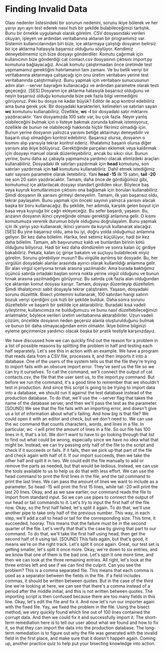 # Finding Invalid Data

Olası nedenler listesindeki bir sorunun nedenini, sorunu ikiye bölerek ve her yarıyı ayrı ayrı test ederek nasıl hızlı bir şekilde bulabileceğimizi tartıştık. Bunu bir örnekle uygulamalı olarak görelim. CSV dosyasındaki verileri okuyan, işleyen ve ardından veritabanına aktaran bir programımız var. Sistemin kullanıcılarından biri bize, içe aktarmaya çalıştığı dosyanın belirsiz bir içe aktarma hatasıyla başarısız olduğunu söylüyor. Kendimiz deneyebilmemiz için bize dosyayı gönderdiler. Komutu çağırmak için kullanıcının bize gönderdiği cat contact.csv dosyasının çıktısını import.py komutuna bağlayacağız. Ancak komutu çalıştırmadan önce üretimde test yapmamamız gerektiğini hatırlamanın tam zamanı. Ve bu betik veriyi bir veritabanına aktarmaya çalışacağı için onu üretim veritabanı yerine test veritabanında çalıştırmalıyız. Bunu yapmak için veritabanı sunucusunun adını alan --server bayrağını kullanacağız ve ardından parametre olarak testi geçeceğiz. [SES] Dosyanın içe aktarma hatasıyla başarısız olduğunu ve neyin başarısız olduğu konusunda bize pek fazla bilgi vermediğini görüyoruz. Peki bu dosya ne kadar büyük? Editör ile açıp kontrol edebiliriz ama buna gerek yok. Bir dosyadaki karakterleri, kelimeleri ve satırları sayan **wc** komutunu kullanabiliriz. Özellikle, **wc -l** bir dosyadaki satır miktarını yazdıracaktır. Yani dosyamızda 100 satır var, bu çok fazla. Neyin yanlış olabileceğini bulmak için o listeye bakmak zorunda kalmak istemiyoruz, özellikle de bunun ne olabileceği hakkında hiçbir fikrimiz olmadığı için. Bunun yerine dosyanın yalnızca yarısını betiğe aktarmayı deneyebilir ve başarılı olup olmadığını kontrol edebiliriz. Başarısız olursa, dosyanın o kısmını alıp yarısıyla tekrar kontrol ederiz. İthalatımız başarılı olursa diğer yarısını alıp ikiye bölüyoruz. Gerektiğinde parçaları eklemek veya kaldırmak için dosyayı manuel olarak düzenleyebiliriz, ancak bu sıkıcı olur. Bunun yerine, bunu daha az çabayla yapmamıza yardımcı olacak elimizdeki araçları kullanabiliriz. Dosyadaki ilk satırları yazdırmak için **head** komutunu, son satırları yazdırmak için **tail** komutunu kullanabiliriz. Dahil etmek istediğimiz satır sayısını parametre olarak iletebiliriz. Yani **head -15** ilk 15 satırı, **tail -20** ise son 20 satırı yazdıracaktır. Tamam, daha önce de gördüğümüz gibi, komutumuz içe aktarılacak dosyayı standart girdiden okur. Böylece baş veya kuyruk komutlarımızın çıktısını ona bağlamak için boruları kullanabiliriz. Şimdi dosyanın ilk yarısını girmeyi deneyelim. Tamam, ilk yarı başarısız oldu, tekrar paylaşalım. Bunu yapmak için önceki sayının yalnızca yarısını alacak başka bir boru kullanacağız. Bu şekilde, her adımda, karşılık gelen boyut için başa veya kuyruğa bir çağrı ekleyeceğiz. Bu sefer başardı, yaşasın. Bu, arızanın dosyanın ikinci çeyreğinde olması gerektiği anlamına gelir. O kısmı komutumuza vererek durumun böyle olduğunu doğrulayalım. Bunu yapmak için ilk yarıyı yazı kullanarak, ikinci yarısını da kuyruk kullanarak alacağız. [SES] Bu yine başarısız oldu, ama bu iyi, doğru yolda olduğumuz anlamına geliyor. Bir kez daha bölelim. Harika, test setimiz küçülüyor, hadi bir kez daha bölelim. Tamam, altı başvurumuz kaldı ve bunlardan birinin kötü olduğunu biliyoruz. Hadi bir kez daha döndürelim ve sonra kalan üç girdiye bakabiliriz. Pekala, kalan üç girişe bakalım ve suçluyu bulabilecek miyiz görelim. Sorunu görebiliyor musun? Bu virgülle ayrılmış bir dosyadır. Bu, her virgülün dosyadaki alanlar arasında ayırıcı olarak kullanıldığı anlamına gelir. Bir alan virgül içeriyorsa tırnak arasına yazılmalıdır. Ama burada baktığımız üçüncü satırda ortadaki baştan sonra nokta yerine virgül olduğunu ve bunun tırnak arasına yazılmadığını görüyoruz. Bu satırda çok fazla alan olduğundan içe aktarılan komut dosyası karışır. Tamam, dosyayı düzenleyip düzeltelim. Şimdi ithalatçımızı sabit dosyayla tekrar çalıştıralım. Yaşasın, dosyadaki sorunu düzelttik. Bisect yöntemini kullanarak, 100 satırdan hangi satırın bozuk veriyi içerdiğini çok hızlı bir şekilde bulduk. Daha sonra sorunu düzeltebilir ve başarılı bir şekilde içe aktarabiliriz. Buradaki kısa vadeli iyileştirme, kullanıcımıza ne bulduğumuzu ve bunu nasıl düzeltebileceğimizi anlatmaktır, böylece verileri üretim veritabanına aktarabilirler. Uzun vadeli çözüm, öncelikle dosyanın neden geçersiz alanla oluşturulduğunu bulmak ve bunun bir daha olmayacağından emin olmaktır. İkiye bölme bilginizi eyleme geçirmenize yardımcı olacak başka bir pratik testiyle karşınızdayız.

We have discussed how we can quickly find out the reason for a problem in a list of possible reasons by splitting the problem in half and testing each half separately. Let's see this in action with an example. We have a program that reads data from a CSV file, processes it, and then imports it into a database. One of the users of the system tells us that the file they're trying to import fails with an obscure import error. They've sent us the file so we can try it ourselves. To call the command, we'll connect the output of cat contacts.csv, the file that the user sent us, to the import.py command. But before we run the command, it's a good time to remember that we shouldn't test in production. And since this script is going to be trying to import data into a database, we should run it against the test database instead of the production database. To do that, we'll use the --server flag that takes the name of the database server, and then we'll pass the test as the parameter. [SOUND] We see that the file fails with an importing error, and doesn't give us a lot of information about what's failing. And how big is that file? We could open it with an editor and check, but we don't need to. We can use the wc command that counts characters, words, and lines in a file. In particular, wc -l will print the amount of lines in a file. So our file has 100 lines in it, that's a lot. We don't want to have to go looking through that list to find out what could be wrong, especially since we have no idea what that might be. Instead, we can try passing only half of the file to the script and check if it succeeds or fails. If it fails, then we pick up that part of the file and check again with half of it. If our import succeeds, then we take the other half and split it in two. We could edit the file manually to add or remove the parts as needed, but that would be tedious. Instead, we can use the tools available to us to help us do that with less effort. We can use the head command to print the first lines in the file, and the tail command to print the last lines. We can pass the amount of lines we want to include as a parameter. So head -15 will print the first 15 lines, while tail -20 will print the last 20 lines. Okay, and as we saw earlier, our command reads the file to import from standard input. So we can use pipes to connect the output of our head or tail commands to it. Let's try to input the first half of the file now. Okay, so the first half failed, let's split it again. To do that, we'll use another pipe to take only half of the previous number. This way, in each step, we'll add a call to head or tail for the corresponding size. This time, it succeeded, hooray. This means that the failure must be in the second quarter of the file. Let's verify that that's the case by giving that part to our command. To do that, we'll take the first half using head, then get the second half of it using tail. [SOUND] This fails again, but that's good, it means we're on the right track. Let's split it once again. Great, our test set is getting smaller, let's split it once more. Okay, we're down to six entries, and we know that one of them is the bad one. Let's spin it one more time, and then we can look at the three remaining entries. All right, let's look at the three entries left and see if we can find the culprit. Can you see the problem? This is a comma separated file. This means that each comma is used as a separator between the fields in the file. If a field includes commas, it should be written between quotes. But in the case of the third line we're looking at here, we can see that there's a comma instead of a period after the middle initial, and this is not written between quotes. The importing script is then confused because there are too many fields in this line. Okay, let's edit the file and fix it. And now let's run our importer again with the fixed file. Yay, we fixed the problem in the file. Using the bisect method, we very quickly found which line out of 100 lines contained the corrupt data. And then we could fix it and successfully import it. The short-term remediation here is to tell our user about what we found and how to fix it, so that they can import the data into the production database. The long-term remediation is to figure out why the file was generated with the invalid field in the first place, and make sure that it doesn't happen again. Coming up, another practice quiz to help put your bisecting knowledge into action.